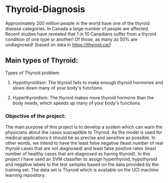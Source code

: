 # Thyroid-Diagnosis
Approximately 200 million people in the world have one of the thyroid disease categories. In Canada a large number of people  are affected. Recent studies have revealed that 1 in 10 Canadians suffer from a thyroid condition of one type or another! Of those, as many as 50% are undiagnosed! (based on data in https://thyroid.ca/)
## Main types of Thyroid:
Types of Thyroid problem:
1) Hypothyroidism: The thyroid fails to make enough thyroid hormones and slows down many of your body's functions

2) Hyperthyroidism: The thyroid makes more thyroid hormone than the body needs, which speeds up many of your body's functions.

### Objective of the project:
The main purpose of this project is to develop a system which can warn the physicians about the cases susceptible to Thyroid. As the model is used for medical applications it should be as precise and sensitive as possible. In other words, we intend to have the least false negative (least number of real thyroid cases that are not diagnosed) and least false positive rates (least number of healthy cases that are diagnosed as having thyroid). 
In this project I have used an SVM classifier to assign hyperthyroid, hypothyroid and negative labels to the test samples based on the data provided by the training set. The data set is Thyroid which is available on the UCI machine learning repository.
